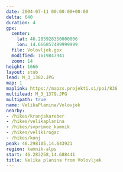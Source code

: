 ```yaml
---
date: 2004-07-11 00:00:00+00:00
delta: 640
duration: 4
gpx:
  center:
    lat: 46.285928350000006
    lon: 14.666857499999999
  file: Volovljek.gpx
  modified: 1619847941
  zoom: 14
height: 1666
layout: stub
lead: M_3_1382.JPG
map: 1
maplink: https://mapzs.projekti.si/poi/836
multilead: M_3_1379.JPG
multipath: true
name: VelikaPlanina/Volovjek
nearby:
- /hikes/kranjskareber
- /hikes/velikaplanina
- /hikes/svprimoz_kamnik
- /hikes/velikirogac
- /hikes/konj
peak: 46.298105,14.643921
region: kamnik-alps
start: 46.283258,14.688441
title: Velika planina from Volovljek
---
```

